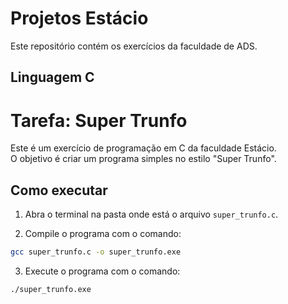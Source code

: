 # Projetos Estácio

Este repositório contém os exercícios da faculdade de ADS.

## Linguagem C

 # Tarefa: Super Trunfo 

Este é um exercício de programação em C da faculdade Estácio.  
O objetivo é criar um programa simples no estilo "Super Trunfo".

## Como executar

1. Abra o terminal na pasta onde está o arquivo `super_trunfo.c`.

2. Compile o programa com o comando:

```bash
gcc super_trunfo.c -o super_trunfo.exe

````

3. Execute o programa com o comando:

```bash
./super_trunfo.exe
